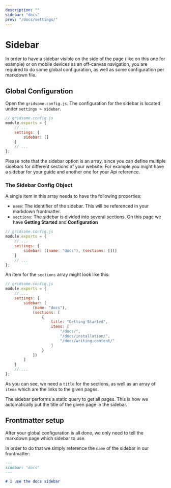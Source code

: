 ```yaml
---
description: ""
sidebar: "docs"
prev: "/docs/settings/"
---
```


# Sidebar

In order to have a sidebar visible on the side of the page (like on this one for
example) or on mobile devices as an off-canvas navigation, you are required to
do some global configuration, as well as some configuration per markdown file.

## Global Configuration

Open the `gridsome.config.js`. The configuration for the sidebar is located
under `settings > sidebar`.

```js
// gridsome.config.js
module.exports = {
	// ...
	settings: {
		sidebar: []
	}
	// ...
};
```

Please note that the sidebar option is an array, since you can define multiple
sidebars for different sections of your website. For example you might have a
sidebar for your guide and another one for your Api reference.

### The Sidebar Config Object

A single item in this array needs to have the following properties:

-   `name`: The identifier of the sidebar. This will be referenced in your
    markdown frontmatter.
-   `sections`: The sidebar is divided into several sections. On this page we
    have **Getting Started** and **Configuration**

```js
// gridsome.config.js
module.exports = {
	// ...
	settings: {
		sidebar: [(name: "docs"), (sections: [])]
	}
	// ...
};
```

An item for the `sections` array might look like this:

```js
// gridsome.config.js
module.exports = {
	// ...
	settings: {
		sidebar: [
			(name: "docs"),
			(sections: [
				{
					title: "Getting Started",
					items: [
						"/docs/",
						"/docs/installation/",
						"/docs/writing-content/"
					]
				}
			])
		]
	}
	// ...
};
```

As you can see, we need a `title` for the sections, as well as an array of
`items` which are the links to the given pages.

The sidebar performs a static query to get all pages. This is how we
automatically put the title of the given page in the sidebar.

## Frontmatter setup

After your global configuration is all done, we only need to tell the markdown
page which sidebar to use.

In order to do that we simply reference the `name` of the sidebar in our
frontmatter:

```md
---
sidebar: "docs"
---

# I use the docs sidebar
```
